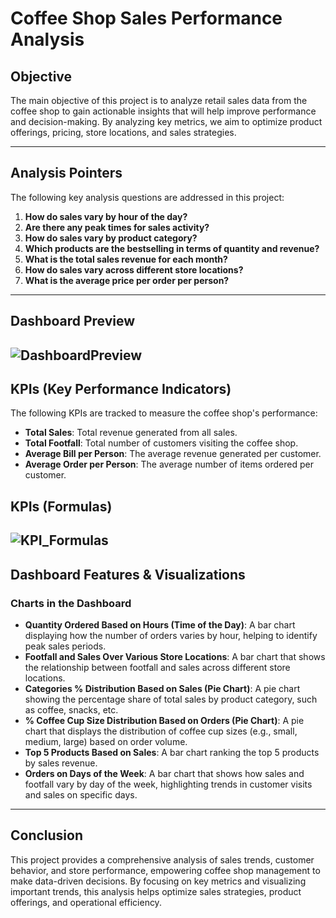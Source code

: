 # Coffee Shop Sales Performance Analysis

## Objective

The main objective of this project is to analyze retail sales data from the coffee shop to gain actionable insights that will help improve performance and decision-making. By analyzing key metrics, we aim to optimize product offerings, pricing, store locations, and sales strategies.

---

## Analysis Pointers

The following key analysis questions are addressed in this project:

1. **How do sales vary by hour of the day?**
2. **Are there any peak times for sales activity?**
3. **How do sales vary by product category?**
4. **Which products are the bestselling in terms of quantity and revenue?**
5. **What is the total sales revenue for each month?**
6. **How do sales vary across different store locations?**
7. **What is the average price per order per person?**

---
## Dashboard Preview
![DashboardPreview](https://github.com/user-attachments/assets/385bb97e-4c44-4275-92d2-b60fe9d13bc7)
---
## KPIs (Key Performance Indicators)

The following KPIs are tracked to measure the coffee shop's performance:

- **Total Sales**: Total revenue generated from all sales.
- **Total Footfall**: Total number of customers visiting the coffee shop.
- **Average Bill per Person**: The average revenue generated per customer.
- **Average Order per Person**: The average number of items ordered per customer.

## KPIs (Formulas)
![KPI_Formulas](https://github.com/user-attachments/assets/a33120e5-5cd4-490a-b08f-a589eb5ba0ea)
---

## Dashboard Features & Visualizations

### Charts in the Dashboard

- **Quantity Ordered Based on Hours (Time of the Day)**: A bar chart displaying how the number of orders varies by hour, helping to identify peak sales periods.
- **Footfall and Sales Over Various Store Locations**: A bar chart that shows the relationship between footfall and sales across different store locations.
- **Categories % Distribution Based on Sales (Pie Chart)**: A pie chart showing the percentage share of total sales by product category, such as coffee, snacks, etc.
- **% Coffee Cup Size Distribution Based on Orders (Pie Chart)**: A pie chart that displays the distribution of coffee cup sizes (e.g., small, medium, large) based on order volume.
- **Top 5 Products Based on Sales**: A bar chart ranking the top 5 products by sales revenue.
- **Orders on Days of the Week**: A bar chart that shows how sales and footfall vary by day of the week, highlighting trends in customer visits and sales on specific days.

---

## Conclusion

This project provides a comprehensive analysis of sales trends, customer behavior, and store performance, empowering coffee shop management to make data-driven decisions. By focusing on key metrics and visualizing important trends, this analysis helps optimize sales strategies, product offerings, and operational efficiency.
